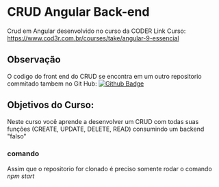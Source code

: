 # CRUD Angular Back-end

Crud em Angular desenvolvido no curso da CODER
Link Curso: https://www.cod3r.com.br/courses/take/angular-9-essencial

## Observação

O codigo do front end do CRUD se encontra em um outro repositorio commitado tambem no Git Hub: [![Github Badge](https://img.shields.io/badge/-Github-000?style=flat-square&logo=Github&logoColor=white&link=https://github.com/clavilho/CRUD-Angular-Front)](https://github.com/clavilho/CRUD-Angular-Front)

## Objetivos do Curso:
Neste curso você aprende a desenvolver um CRUD com todas suas funções (CREATE, UPDATE, DELETE, READ) consumindo um backend "falso"


### comando

Assim que o repositorio for clonado é preciso somente rodar o comando *npm start*
